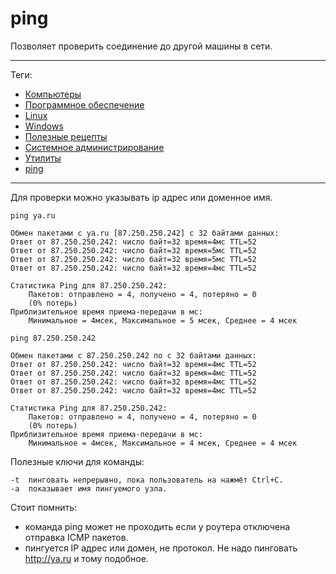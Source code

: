 # ping

Позволяет проверить соединение до другой машины в сети.

---

Теги:

- [Компьютеры](../../_tags/компьютеры.md)
- [Программное обеспечение](../../_tags/программное%20обеспечение.md)
- [Linux](../../_tags/linux.md)
- [Windows](../../_tags/windows.md)
- [Полезные рецепты](../../_tags/полезные%20рецепты.md)
- [Системное администрирование](../../_tags/системное%20администрирование.md)
- [Утилиты](../../_tags/утилиты.md)
- [ping](../../_tags/ping.md)

---

Для проверки можно указывать ip адрес или доменное имя.

```shell
ping ya.ru
```

```shell
Обмен пакетами с ya.ru [87.250.250.242] с 32 байтами данных:
Ответ от 87.250.250.242: число байт=32 время=4мс TTL=52
Ответ от 87.250.250.242: число байт=32 время=5мс TTL=52
Ответ от 87.250.250.242: число байт=32 время=5мс TTL=52
Ответ от 87.250.250.242: число байт=32 время=4мс TTL=52

Статистика Ping для 87.250.250.242:
    Пакетов: отправлено = 4, получено = 4, потеряно = 0
    (0% потерь)
Приблизительное время приема-передачи в мс:
    Минимальное = 4мсек, Максимальное = 5 мсек, Среднее = 4 мсек
```

```shell
ping 87.250.250.242
```

```shell
Обмен пакетами с 87.250.250.242 по с 32 байтами данных:
Ответ от 87.250.250.242: число байт=32 время=4мс TTL=52
Ответ от 87.250.250.242: число байт=32 время=4мс TTL=52
Ответ от 87.250.250.242: число байт=32 время=4мс TTL=52
Ответ от 87.250.250.242: число байт=32 время=4мс TTL=52

Статистика Ping для 87.250.250.242:
    Пакетов: отправлено = 4, получено = 4, потеряно = 0
    (0% потерь)
Приблизительное время приема-передачи в мс:
    Минимальное = 4мсек, Максимальное = 4 мсек, Среднее = 4 мсек
```

Полезные ключи для команды:

```
-t  пинговать непрерывно, пока пользователь на нажмёт Ctrl+C.
-a  показывает имя пингуемого узла.
```

Стоит помнить:

* команда ping может не проходить если у роутера отключена отправка ICMP
  пакетов.
* пингуется IP адрес или домен, не протокол. Не надо пинговать http://ya.ru и
  тому подобное.
